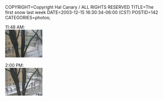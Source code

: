 COPYRIGHT=Copyright Hal Canary / ALL RIGHTS RESERVED
TITLE=The first snow last week
DATE=2003-12-15 16:30:34-06:00 (CST)
POSTID=142
CATEGORIES=photos;

11:48 AM:  
[![[]](/photos/thumb/2003-12-10-snow_1.jpg)](/photos/2003-12-10-snow_1.jpg)

2:00 PM:  
[![[]](/photos/thumb/2003-12-10-snow_2.jpg)](/photos/2003-12-10-snow_2.jpg)
